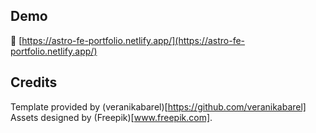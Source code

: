 ## Demo

📌 [https://astro-fe-portfolio.netlify.app/](https://astro-fe-portfolio.netlify.app/)

## Credits

Template provided by (veranikabarel)[https://github.com/veranikabarel]
Assets designed by (Freepik)[www.freepik.com].

